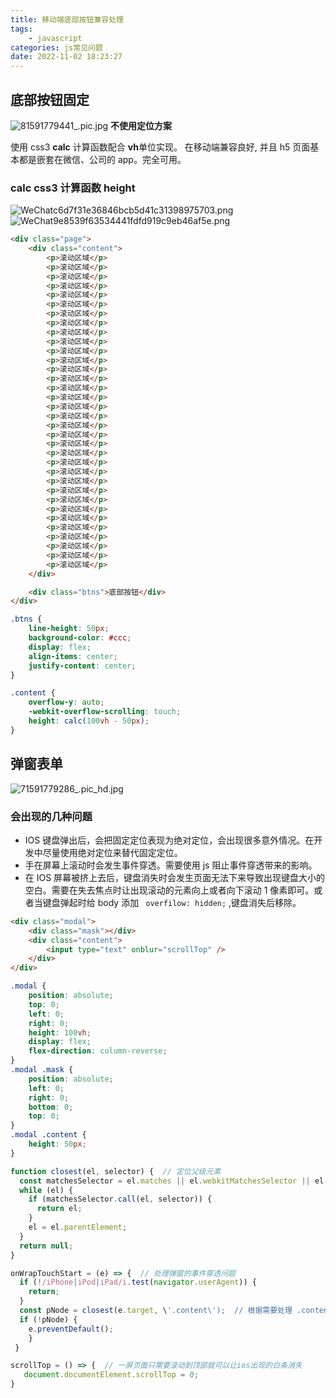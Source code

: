 ```yaml
---
title: 移动端底部按钮兼容处理
tags:
    - javascript
categories: js常见问题
date: 2022-11-02 18:23:27
---
```


## 底部按钮固定

![81591779441_.pic.jpg](../image/h5_bottom_1.jpeg)
**不使用定位方案**

使用 css3 **calc** 计算函数配合 **vh**单位实现。 在移动端兼容良好, 并且 h5 页面基本都是嵌套在微信、公司的 app。完全可用。

### calc css3 计算函数 height

![WeChatc6d7f31e36846bcb5d41c31398975703.png](../image/h5_bottom_2.png)
![WeChat9e8539f63534441fdfd919c9eb46af5e.png](../image/h5_bottom_3.png)

```html
<div class="page">
    <div class="content">
        <p>滚动区域</p>
        <p>滚动区域</p>
        <p>滚动区域</p>
        <p>滚动区域</p>
        <p>滚动区域</p>
        <p>滚动区域</p>
        <p>滚动区域</p>
        <p>滚动区域</p>
        <p>滚动区域</p>
        <p>滚动区域</p>
        <p>滚动区域</p>
        <p>滚动区域</p>
        <p>滚动区域</p>
        <p>滚动区域</p>
        <p>滚动区域</p>
        <p>滚动区域</p>
        <p>滚动区域</p>
        <p>滚动区域</p>
        <p>滚动区域</p>
        <p>滚动区域</p>
        <p>滚动区域</p>
        <p>滚动区域</p>
        <p>滚动区域</p>
        <p>滚动区域</p>
        <p>滚动区域</p>
        <p>滚动区域</p>
        <p>滚动区域</p>
        <p>滚动区域</p>
        <p>滚动区域</p>
        <p>滚动区域</p>
        <p>滚动区域</p>
        <p>滚动区域</p>
        <p>滚动区域</p>
        <p>滚动区域</p>
    </div>

    <div class="btns">底部按钮</div>
</div>
```

```css
.btns {
    line-height: 50px;
    background-color: #ccc;
    display: flex;
    align-items: center;
    justify-content: center;
}

.content {
    overflow-y: auto;
    -webkit-overflow-scrolling: touch;
    height: calc(100vh - 50px);
}
```

## 弹窗表单

![71591779286_.pic_hd.jpg](../image/h5_bottom_4.jpeg)

### 会出现的几种问题

-   IOS 键盘弹出后，会把固定定位表现为绝对定位，会出现很多意外情况。在开发中尽量使用绝对定位来替代固定定位。
-   手在屏幕上滚动时会发生事件穿透。需要使用 js 阻止事件穿透带来的影响。
-   在 IOS 屏幕被挤上去后，键盘消失时会发生页面无法下来导致出现键盘大小的空白。需要在失去焦点时让出现滚动的元素向上或者向下滚动 1 像素即可。或者当键盘弹起时给 body 添加 ` overfilow: hidden;` ,键盘消失后移除。

```html
<div class="modal">
    <div class="mask"></div>
    <div class="content">
        <input type="text" onblur="scrollTop" />
    </div>
</div>
```

```css
.modal {
    position: absolute;
    top: 0;
    left: 0;
    right: 0;
    height: 100vh;
    display: flex;
    flex-direction: column-reverse;
}
.modal .mask {
    position: absolute;
    left: 0;
    right: 0;
    bottom: 0;
    top: 0;
}
.modal .content {
    height: 50px;
}
```

```js
function closest(el, selector) {  // 定位父级元素
  const matchesSelector = el.matches || el.webkitMatchesSelector || el.mozMatchesSelector || el.msMatchesSelector;
  while (el) {
    if (matchesSelector.call(el, selector)) {
      return el;
    }
    el = el.parentElement;
  }
  return null;
}

onWrapTouchStart = (e) => {  // 处理弹窗的事件穿透问题
  if (!/iPhone|iPod|iPad/i.test(navigator.userAgent)) {
    return;
  }
  const pNode = closest(e.target, \'.content\');  // 根据需要处理 .content 下面所有元素的穿透
  if (!pNode) {
    e.preventDefault();
    }
 }

scrollTop = () => {  // 一屏页面只需要滚动到顶部就可以让ios出现的白条消失
   document.documentElement.scrollTop = 0;
}
```
